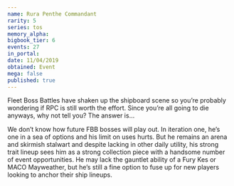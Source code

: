 ```yaml
---
name: Rura Penthe Commandant
rarity: 5
series: tos
memory_alpha:
bigbook_tier: 6
events: 27
in_portal:
date: 11/04/2019
obtained: Event
mega: false
published: true
---
```


Fleet Boss Battles have shaken up the shipboard scene so you’re probably wondering if RPC is still worth the effort. Since you’re all going to die anyways, why not tell you? The answer is…

We don’t know how future FBB bosses will play out. In iteration one, he’s one in a sea of options and his limit on uses hurts. But he remains an arena and skirmish stalwart and despite lacking in other daily utility, his strong trait lineup sees him as a strong collection piece with a handsome number of event opportunities. He may lack the gauntlet ability of a Fury Kes or MACO Mayweather, but he’s still a fine option to fuse up for new players looking to anchor their ship lineups.
